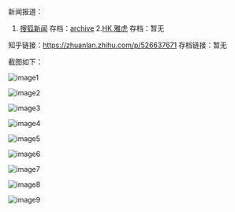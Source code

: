 新闻报道：
1. [搜狐新闻](https://www.sohu.com/a/555234678_120388781) 存档：[archive](https://web.archive.org/web/20220609142126/https://www.sohu.com/a/555234678_120388781)
2.[HK 雅虎](https://hk.news.yahoo.com/%E6%B1%9F%E8%A5%BF%E7%94%B7%E5%AD%90%E7%B5%90%E5%A9%9A16%E5%B9%B4-dna%E6%8F%AD%E4%B8%89%E5%80%8B%E5%B0%8F%E5%AD%A9%E4%B8%A6%E9%9D%9E%E8%A6%AA%E7%94%9F-092900053.html) 存档：暂无

知乎链接：https://zhuanlan.zhihu.com/p/526637671 存档链接：暂无

截图如下：

![image1](717609d1-8f79-464d-b99d-5ebe4d07faa4.jpeg)

![image2](edeea1ad-2ee7-4c34-93f9-e843b77168d0.jpeg)

![image3](3e75b1f4-78d3-4f97-8e4e-0c2695a97dac.jpeg)

![image4](0fd2b953-666e-4f85-a716-cf8844e59367.jpeg)

![image5](98227737-cb7d-4386-83f7-9a61e340a36d.jpeg)

![image6](84e46424-2d7e-4be1-95d5-8aef925c56c0.jpeg)

![image7](574220c9-93ed-40d1-8683-2bee21ec04a6.jpeg)

![image8](99b6e219-5165-4d0b-a1a4-f5b2d3360a71.jpeg)

![image9](1404a46e-1af8-4356-9bff-c1e8a996a62a.jpeg)
